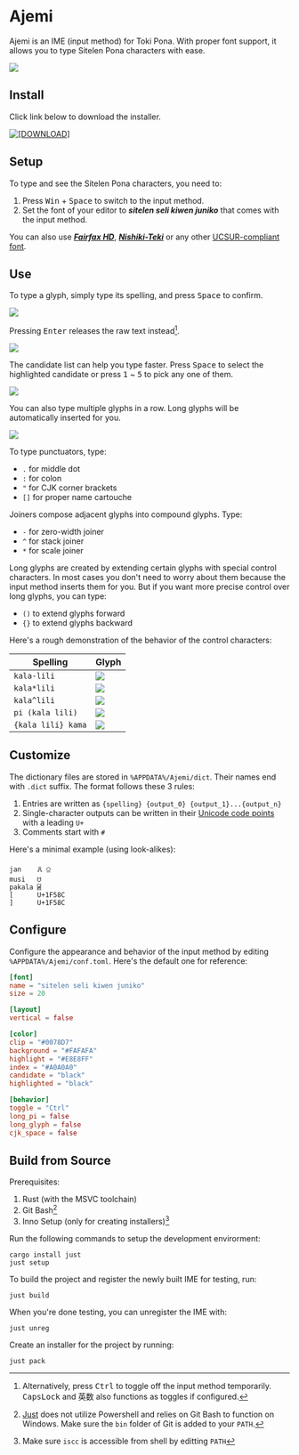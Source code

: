 # Ajemi

Ajemi is an IME (input method) for Toki Pona. With proper font support, it allows you to type Sitelen Pona characters with ease. 

![](./doc/preview.gif)

## Install


Click link below to download the installer.

[![[DOWNLOAD]](https://img.shields.io/badge/DOWNLOAD-ajemi--installer__x64.exe-blue)](https://github.com/dec32/Ajemi/releases/latest/download/ajemi-installer_x64.exe)

## Setup

To type and see the Sitelen Pona characters, you need to:

1. Press <kbd>Win</kbd> + <kbd>Space</kbd> to switch to the input method.
2. Set the font of your editor to ***sitelen seli kiwen juniko*** that comes with the input method.

You can also use [***Fairfax HD***](https://www.kreativekorp.com/software/fonts/fairfaxhd/), [***Nishiki-Teki***](https://umihotaru.work/) or any other [UCSUR-compliant font](http://antetokipona.infinityfreeapp.com/font).

## Use

To type a glyph, simply type its spelling, and press <kbd>Space</kbd> to confirm. 

![](./doc/soweli.gif)

Pressing <kbd>Enter</kbd> releases the raw text instead[^toggle].

![](./doc/soweli-ascii.gif)


The candidate list can help you type faster. Press <kbd>Space</kbd> to select the highlighted candidate or press <kbd>1</kbd> ~ <kbd>5</kbd> to pick any one of them.

![](./doc/sow.gif)

You can also type multiple glyphs in a row. Long glyphs will be automatically inserted for you.

![](./doc/soweli-lon-ma-kasi.gif)

To type punctuators, type: 

- `.` for middle dot
- `:` for colon
- `"` for CJK corner brackets
- `[]` for proper name cartouche

Joiners compose adjacent glyphs into compound glyphs. Type:

- `-` for zero-width joiner
- `^` for stack joiner
- `*` for scale joiner

Long glyphs are created by extending certain glyphs with special control characters. In most cases you don't need to worry about them because the input method inserts them for you. But if you want more precise control over long glyphs, you can type: 

- `()` to extend glyphs forward
- `{}` to extend glyphs backward

Here's a rough demonstration of the behavior of the control characters:

|Spelling          |Glyph                                    |
|------------------|-----------------------------------------|
|`kala-lili`       |![](./doc/control-scaling.png)           |
|`kala*lili`       |![](./doc/control-scaling.png)           |
|`kala^lili`       |![](./doc/control-stacking.png)          |
|`pi (kala lili)`  |![](./doc/control-long-glyph.png)        |
|`{kala lili} kama`|![](./doc/control-reverse-long-glyph.png)|


## Customize

The dictionary files are stored in `%APPDATA%/Ajemi/dict`. Their names end with `.dict` suffix. The format follows these 3 rules:

1. Entries are written as `{spelling} {output_0} {output_1}...{output_n}`
2. Single-character outputs can be written in their [Unicode code points](https://www.kreativekorp.com/ucsur/charts/sitelen.html) with a leading `U+`
3. Comments start with `#`

Here's a minimal example (using look-alikes):

```
jan    🜶 ⍜
musi   ☋
pakala ⍯
[      U+1F58C
]      U+1F58C
```

## Configure

Configure the appearance and behavior of the input method by editing `%APPDATA%/Ajemi/conf.toml`. Here's the default one for reference:

```Toml
[font]
name = "sitelen seli kiwen juniko"
size = 20

[layout]
vertical = false

[color]
clip = "#0078D7"
background = "#FAFAFA"
highlight = "#E8E8FF"
index = "#A0A0A0"
candidate = "black"
highlighted = "black"

[behavior]
toggle = "Ctrl"
long_pi = false
long_glyph = false
cjk_space = false
```

## Build from Source


Prerequisites:

1. Rust (with the MSVC toolchain)
2. Git Bash[^for-just-to-work]
3. Inno Setup (only for creating installers)[^inno-setup-path]

Run the following commands to setup the development envirorment:

```
cargo install just
just setup
```

To build the project and register the newly built IME for testing, run:

```
just build
```

When you're done testing, you can unregister the IME with:

```
just unreg
```

Create an installer for the project by running:

```
just pack
```

[^toggle]: Alternatively, press <kbd>Ctrl</kbd> to toggle off the input method temporarily. <kbd>CapsLock</kbd> and <kbd>英数</kbd> also functions as toggles if configured. 

[^for-just-to-work]: [Just](https://github.com/casey/just) does not utilize Powershell and relies on Git Bash to function on Windows. Make sure the `bin` folder of Git is added to your `PATH`.

[^inno-setup-path]: Make sure `iscc` is accessible from shell by editting `PATH`